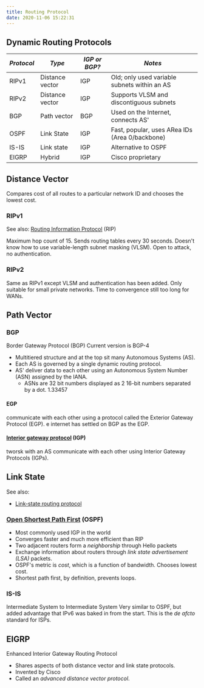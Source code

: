 ```yaml
---
title: Routing Protocol
date: 2020-11-06 15:22:31
---
```


## Dynamic Routing Protocols

| *Protocol* | *Type*          | *IGP or BGP?* | *Notes*                                        |
|------------|-----------------|---------------|------------------------------------------------|
| RIPv1      | Distance vector | IGP           | Old; only used variable subnets within an AS   |
| RIPv2      | Distance vector | IGP           | Supports VLSM and discontiguous subnets        |
| BGP        | Path vector     | BGP           | Used on the Internet, connects AS'             |
| OSPF       | Link State      | IGP           | Fast, popular, uses ARea IDs (Area 0/backbone) |
| IS-IS      | Link state      | IGP           | Alternative to OSPF                            |
| EIGRP      | Hybrid          | IGP           | Cisco proprietary                              |

## Distance Vector

Compares cost of all routes to a particular network ID and chooses the lowest cost.

### RIPv1

See also: [Routing Information Protocol](20210627064814-routing-information-protocol.md) (RIP)

Maximum hop count of 15. Sends routing tables every 30 seconds. Doesn't know how to use variable-length subnet masking (VLSM). Open to attack, no authentication.

### RIPv2

Same as RIPv1 except VLSM and authentication has been added. Only suitable for small private networks. Time to convergence still too long for WANs.

## Path Vector

### BGP

Border Gateway Protocol (BGP)
Current version is BGP-4

* Multitiered structure and at the top sit many Autonomous Systems (AS).
* Each AS is governed by a single dynamic routing protocol.
* AS' deliver data to each other using an Autonomous System Number (ASN) assigned by the IANA.
  + ASNs are 32 bit numbers displayed as 2 16-bit numbers separated by a dot. 1.33457

#### EGP

 communicate with each other using a protocol called the Exterior Gateway Protocol (EGP).
e internet has settled on BGP as the EGP.

#### [Interior gateway protocol](20210626131223-interior-gateway-protocol.md) (IGP)

tworsk with an AS communicate with each other using Interior Gateway Protocols (IGPs).

## Link State

See also:
* [Link-state routing protocol](20210626130850-link-state-routing-protocol.md)
 
### [Open Shortest Path First](20210626073338-open-shortest-path-first.md) (OSPF)

* Most commonly used IGP in the world
* Converges faster and much more efficient than RIP
* Two adjacent routers form a *neighborship* through Hello packets
* Exchange information about routers through *link state advertisement (LSA)* packets.
* OSPF's metric is *cost*, which is a function of bandwidth. Chooses lowest cost.
* Shortest path first, by definition, prevents loops.

### IS-IS

Intermediate System to Intermediate System
Very similar to OSPF, but added advantage that IPv6 was baked in from the start. This is the *de afcto* standard for ISPs.

## EIGRP

Enhanced Interior Gateway Routing Protocol

* Shares aspects of both distance vector and link state protocols.
* Invented by Cisco
* Called an *advanced distance vector protocol*.
